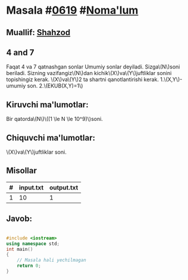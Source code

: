 
<h1>Masala #<a href="https://robocontest.uz/tasks/0619">0619</a> #<a href="https://robocontest.uz/tasks?category=1">Noma'lum</a></h1>
<h2> Muallif: <a href="https://robocontest.uz/profile/shahzod1207">Shahzod</a></h2>
<h2>4 and 7</h2>
<p>Faqat 4 va 7 qatnashgan sonlar Umumiy sonlar deyiladi. Sizga\(N\)soni beriladi. Sizning vazifangiz\(N\)dan kichik\(X\)va\(Y\)juftliklar sonini topishingiz kerak.
\(X\)va\(Y\)2 ta shartni qanotlantirishi kerak.
1.\(X,Y\)-umumiy son.
2.\(EKUB(X,Y)=1\)</p>
<h2>Kiruvchi ma'lumotlar:</h2>
<p>Bir qatorda\(N\)\((1 \le N \le 10^9)\)soni.</p>
<h2>Chiquvchi ma'lumotlar:</h2>
<p>\(X\)va\(Y\)juftliklar soni.</p>
<h2>Misollar</h2>
<table>
    <thead>
        <tr>
            <th>#</th>
            <th>input.txt</th>
            <th>output.txt</th>
        </tr>
    </thead>
    <tbody>
            <tr>
                <td>1</td>
                <td>10</td>
                <td>1</td>
            </tr>
    </tbody>
    </table>
    
<h2>Javob:</h2>

######
```cpp
#include <iostream>
using namespace std;
int main()
{
    // Masala hali yechilmagan
    return 0;
}
```
